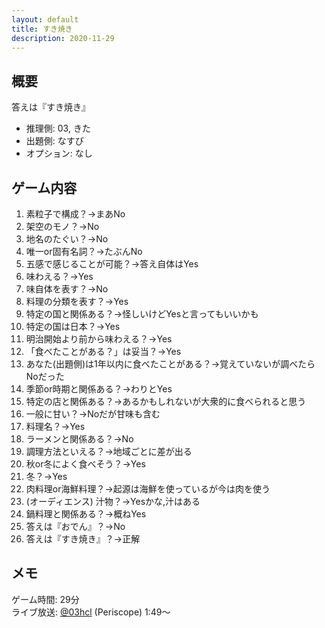 ```yaml
---
layout: default
title: すき焼き
description: 2020-11-29
---
```


## 概要

答えは『すき焼き』

- 推理側: 03, きた
- 出題側: なすび
- オプション: なし

## ゲーム内容

1. 素粒子で構成？→まあNo
2. 架空のモノ？→No
3. 地名のたぐい？→No
4. 唯一or固有名詞？→たぶんNo
5. 五感で感じることが可能？→答え自体はYes
6. 味わえる？→Yes
7. 味自体を表す？→No
8. 料理の分類を表す？→Yes
9. 特定の国と関係ある？→怪しいけどYesと言ってもいいかも
10. 特定の国は日本？→Yes
11. 明治開始より前から味わえる？→Yes
12. 「食べたことがある？」は妥当？→Yes
13. あなた(出題側)は1年以内に食べたことがある？→覚えていないが調べたらNoだった
14. 季節or時期と関係ある？→わりとYes
15. 特定の店と関係ある？→あるかもしれないが大衆的に食べられると思う
16. 一般に甘い？→Noだが甘味も含む
17. 料理名？→Yes
18. ラーメンと関係ある？→No
19. 調理方法といえる？→地域ごとに差が出る
20. 秋or冬によく食べそう？→Yes
21. 冬？→Yes
22. 肉料理or海鮮料理？→起源は海鮮を使っているが今は肉を使う
23. (オーディエンス) 汁物？→Yesかな,汁はある
24. 鍋料理と関係ある？→概ねYes
25. 答えは『おでん』？→No
26. 答えは『すき焼き』？→正解

## メモ

ゲーム時間: 29分  
ライブ放送: [@03hcl](https://www.periscope.tv/03hcl/1mrGmwXbOvkxy?t=1m49s) (Periscope) 1:49～
